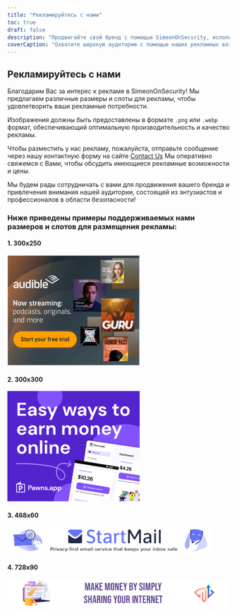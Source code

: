 ```yaml
---
title: "Рекламируйтесь с нами"
toc: true
draft: false
description: "Продвигайте свой бренд с помощью SimeonOnSecurity, используя наши рекламные возможности."
coverCaption: "Охватите широкую аудиторию с помощью наших рекламных возможностей."
---
```


## Рекламируйтесь с нами

Благодарим Вас за интерес к рекламе в SimeonOnSecurity! Мы предлагаем различные размеры и слоты для рекламы, чтобы удовлетворить ваши рекламные потребности.

Изображения должны быть предоставлены в формате `.png` или `.webp` формат, обеспечивающий оптимальную производительность и качество рекламы.

Чтобы разместить у нас рекламу, пожалуйста, отправьте сообщение через нашу контактную форму на сайте [Contact Us](https://simeononsecurity.com/contactus/) Мы оперативно свяжемся с Вами, чтобы обсудить имеющиеся рекламные возможности и цены.

Мы будем рады сотрудничать с вами для продвижения вашего бренда и привлечения внимания нашей аудитории, состоящей из энтузиастов и профессионалов в области безопасности!

### Ниже приведены примеры поддерживаемых нами размеров и слотов для размещения рекламы:

#### 1. 300x250
![300x250 Ad](/img/ads/amazon/audible-300x250.png)

#### 2. 300x300
![300x300 Ad](/img/ads/pawnsapp/earn_money_general_300x300.png)

#### 3. 468x60
![468x60 Ad](/img/ads/startmail/startmail_468x60.png)

#### 4. 728x90
![728x90 Ad](/img/ads/traffmonetizer/make_money_by_simply_sharing_your_internet-728x90.png)

